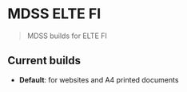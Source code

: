 # MDSS ELTE FI

> MDSS builds for ELTE FI

## Current builds

- **Default**: for websites and A4 printed documents